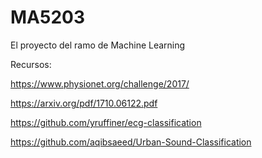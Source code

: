 # MA5203
El proyecto del ramo de Machine Learning

Recursos:

https://www.physionet.org/challenge/2017/

https://arxiv.org/pdf/1710.06122.pdf

https://github.com/yruffiner/ecg-classification

https://github.com/aqibsaeed/Urban-Sound-Classification
